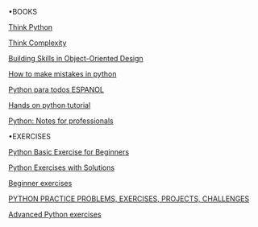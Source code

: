 •BOOKS


<a href="http://www.stilson.net/documentation/thinkpython.pdf">Think Python</a>

<a href="http://www.greenteapress.com/complexity/thinkcomplexity.pdf">Think Complexity</a>

<a href="http://www.itmaybeahack.com/buildingskills/oodesign.html#book-oodesign">Building Skills in Object-Oriented Design</a>

<a href="https://www.oreilly.com/programming/free/files/how-to-make-mistakes-in-python.pdf">How to make mistakes in python</a>

<a href="https://launchpadlibrarian.net/18980633/Python%20para%20todos.pdf">Python para todos ESPANOL</a>

<a href="http://anh.cs.luc.edu/python/hands-on/3.1/Hands-onPythonTutorial.pdf">Hands on python tutorial</a>

<a href="https://pdfhost.io/v/pm8jwGEVp_Python_Notes_for_Professionals.pdf">Python: Notes for professionals</a>




•EXERCISES


<a href="https://pynative.com/python-basic-exercise-for-beginners/">Python Basic Exercise for Beginners</a>

<a href="https://pynative.com/python-exercises-with-solutions/">Python Exercises with Solutions</a>

<a href="https://pythonbasics.org/exercises/">Beginner exercises</a>

<a href="https://practity.com/343-2/">PYTHON PRACTICE PROBLEMS, EXERCISES,  PROJECTS, CHALLENGES</a>

<a href="https://aspp.school/python-summerschool-2011/_media/materials/advanced_python/exercises_and_solutions.pdf">Advanced Python exercises</a>
